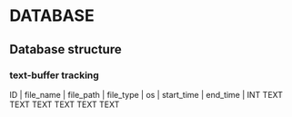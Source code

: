 # DATABASE


## Database structure
### text-buffer tracking
ID  |  file_name |  file_path  |  file_type  |    os    |  start_time  |  end_time  |
INT     TEXT        TEXT            TEXT         TEXT        TEXT           TEXT


